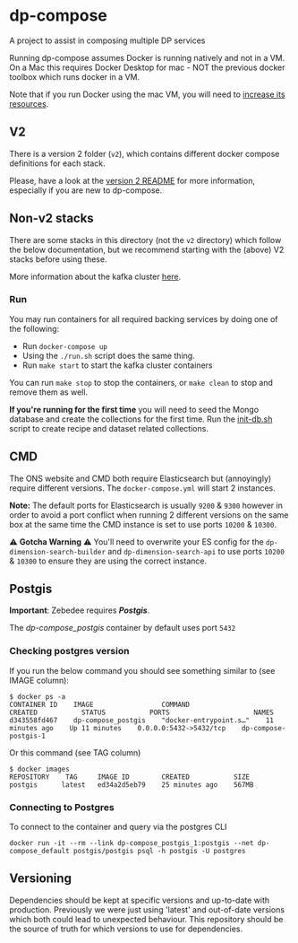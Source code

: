 # dp-compose

A project to assist in composing multiple DP services

Running dp-compose assumes Docker is running natively and not in a VM. On a Mac this requires Docker Desktop for mac - NOT the previous docker toolbox which runs docker in a VM.

Note that if you run Docker using the mac VM, you will need to
[increase its resources](https://www.docker.com/products/docker#/mac).

## V2

There is a version 2 folder (`v2`), which contains different docker compose definitions for each stack.

Please, have a look at the [version 2 README](./v2/README.md) for more information,
especially if you are new to dp-compose.

## Non-v2 stacks

There are some stacks in this directory (not the `v2` directory) which follow the below documentation, but we recommend starting with the (above) V2 stacks before using these.

More information about the kafka cluster [here](./kafka-cluster.md).

### Run

You may run containers for all required backing services by doing one of the following:

- Run `docker-compose up`
- Using the `./run.sh` script does the same thing.
- Run `make start` to start the kafka cluster containers

You can run `make stop` to stop the containers, or `make clean` to stop and remove them as well.

**If you're running for the first time** you will need to seed the Mongo database and create the collections for the first time. Run the [init-db.sh](https://github.com/ONSdigital/dp-compose/blob/main/cantabular-import/helpers/init-db.sh) script to create recipe and dataset related collections.

## CMD

The ONS website and CMD both require Elasticsearch but (annoyingly) require different versions. The `docker-compose.yml` will start 2 instances.

**Note:** The default ports for Elasticsearch is usually `9200` & `9300` however in order to avoid a port conflict
 when running 2 different versions on the same box at the same time the CMD instance is set to use ports `10200` & `10300`.

:warning: **Gotcha Warning** :warning:
You'll need to overwrite your ES config for the `dp-dimension-search-builder` and `dp-dimension-search-api` to use ports `10200` & `10300` to ensure they are using the correct instance.

## Postgis

**Important**: Zebedee requires _**Postgis**_.

The _dp-compose_postgis_ container by default uses port `5432`

### Checking postgres version

If you run the below command you should see something similar to (see IMAGE column):

```shell
$ docker ps -a
CONTAINER ID    IMAGE                 COMMAND                   CREATED           STATUS           PORTS                     NAMES
d343558fd467    dp-compose_postgis    "docker-entrypoint.s…"    11 minutes ago    Up 11 minutes    0.0.0.0:5432->5432/tcp    dp-compose-postgis-1
```

Or this command (see TAG column)

```shell
$ docker images
REPOSITORY    TAG     IMAGE ID        CREATED           SIZE
postgis      latest   ed34a2d5eb79    25 minutes ago    567MB
```

### Connecting to Postgres

To connect to the container and query via the postgres CLI

```shell
docker run -it --rm --link dp-compose_postgis_1:postgis --net dp-compose_default postgis/postgis psql -h postgis -U postgres
```

## Versioning

Dependencies should be kept at specific versions and up-to-date with production.
Previously we were just using 'latest' and out-of-date versions which both could lead to unexpected behaviour.
This repository should be the source of truth for which versions to use for dependencies.
